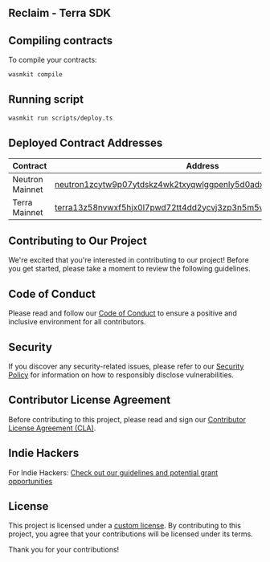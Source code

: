 ## Reclaim - Terra SDK

## Compiling contracts

To compile your contracts: 
```bash
wasmkit compile
```

## Running script

```bash
wasmkit run scripts/deploy.ts
```

## Deployed Contract Addresses

| Contract          | Address                                                            |
| ----------------- | --------------------------------------------------------           |
| Neutron Mainnet   | [neutron1zcytw9p07ytdskz4wk2txyqwlggpenly5d0adxsr4qlm6hfc2r8seqaezl](https://www.mintscan.io/neutron/address/neutron1zcytw9p07ytdskz4wk2txyqwlggpenly5d0adxsr4qlm6hfc2r8seqaezl) |
| Terra Mainnet   | [terra13z58nvwxf5hjx0l7pwd72tt4dd2ycvj3zp3n5m5vtr3wnfw2jdzss35maw](https://www.mintscan.io/terra/address/terra13z58nvwxf5hjx0l7pwd72tt4dd2ycvj3zp3n5m5vtr3wnfw2jdzss35maw) |

## Contributing to Our Project

We're excited that you're interested in contributing to our project! Before you get started, please take a moment to review the following guidelines.

## Code of Conduct

Please read and follow our [Code of Conduct](https://github.com/reclaimprotocol/.github/blob/main/Code-of-Conduct.md) to ensure a positive and inclusive environment for all contributors.

## Security

If you discover any security-related issues, please refer to our [Security Policy](https://github.com/reclaimprotocol/.github/blob/main/SECURITY.md) for information on how to responsibly disclose vulnerabilities.

## Contributor License Agreement

Before contributing to this project, please read and sign our [Contributor License Agreement (CLA)](https://github.com/reclaimprotocol/.github/blob/main/CLA.md).

## Indie Hackers

For Indie Hackers: [Check out our guidelines and potential grant opportunities](https://github.com/reclaimprotocol/.github/blob/main/Indie-Hackers.md)

## License

This project is licensed under a [custom license](https://github.com/reclaimprotocol/.github/blob/main/LICENSE). By contributing to this project, you agree that your contributions will be licensed under its terms.

Thank you for your contributions!
